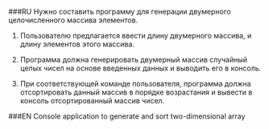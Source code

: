 ###RU
Нужно составить программу для генерации двумерного целочисленного массива элементов.

1. Пользователю предлагается ввести длину двумерного массива, и длину элементов этого массива.

2. Программа должна генерировать двумерный массив случайный целых чисел на основе введенных данных и выводить его в консоль.

3. При соответствующей команде пользователя, программа должна отсортировать данный массив в порядке возрастания и вывести в консоль отсортированный массив чисел.

###EN
Console application to generate and sort two-dimensional array